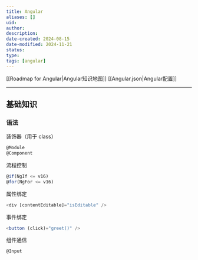 ```yaml
---
title: Angular
aliases: []
uid: 
author: 
description: 
date-created: 2024-08-15
date-modified: 2024-11-21
status: 
type: 
tags: [angular]
---
```


[[Roadmap for Angular|Angular知识地图]]
[[Angular.json|Angular配置]]

---

## 基础知识

### 语法

装饰器（用于 class）

```Javascript
@Module
@Component
```

流程控制

```Javascript
@if(NgIf <= v16)
@for(NgFor <= v16)
```

属性绑定

```Javascript
<div [contentEditable]="isEditable" />
```

事件绑定

```Javascript
<button (click)="greet()" />
```

组件通信

```Javascript
@Input
```

